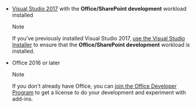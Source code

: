 - [Visual Studio 2017](https://www.visualstudio.com/vs/) with the **Office/SharePoint development** workload installed

    > [!NOTE]
    > If you've previously installed Visual Studio 2017, [use the Visual Studio Installer](https://docs.microsoft.com/visualstudio/install/modify-visual-studio) to ensure that the **Office/SharePoint development** workload is installed. 

- Office 2016 or later
    
    > [!NOTE]
    > If you don't already have Office, you can [join the Office Developer Program](https://developer.microsoft.com/office/dev-program) to get a license to do your development and experiment with add-ins.
